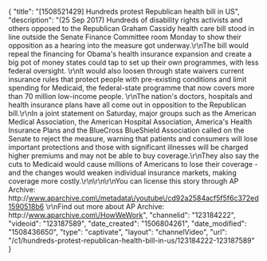 {
    "title": "[1508521429] Hundreds protest Republican health bill in US",
    "description": "(25 Sep 2017) Hundreds of disability rights activists and others opposed to the Republican Graham Cassidy health care bill stood in line outside the Senate Finance Committee room Monday to show their opposition as a hearing into the measure got underway.\r\nThe bill would repeal the financing for Obama's health insurance expansion and create a big pot of money states could tap to set up their own programmes, with less federal oversight. \r\nIt would also loosen through state waivers current insurance rules that protect people with pre-existing conditions and limit spending for Medicaid, the federal-state programme that now covers more than 70 million low-income people.  \r\nThe nation's doctors, hospitals and health insurance plans have all come out in opposition to the Republican bill.\r\nIn a joint statement on Saturday, major groups such as the American Medical Association, the American Hospital Association, America's Health Insurance Plans and the BlueCross BlueShield Association called on the Senate to reject the measure, warning that patients and consumers will lose important protections and those with significant illnesses will be charged higher premiums and may not be able to buy coverage.\r\nThey also say the cuts to Medicaid would cause millions of Americans to lose their coverage - and the changes would weaken individual insurance markets, making coverage more costly.\r\n\r\n\r\nYou can license this story through AP Archive: http:\/\/www.aparchive.com\/metadata\/youtube\/cd92a2584acf5f5f6c372ed1590518b6 \r\nFind out more about AP Archive: http:\/\/www.aparchive.com\/HowWeWork",
    "channelid": "123184222",
    "videoid": "123187589",
    "date_created": "1506804261",
    "date_modified": "1508436650",
    "type": "captivate",
    "layout": "channelVideo",
    "url": "\/c1\/hundreds-protest-republican-health-bill-in-us\/123184222-123187589"
}